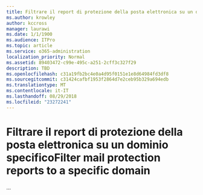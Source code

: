 ```yaml
---
title: Filtrare il report di protezione della posta elettronica su un dominio specifico
ms.author: krowley
author: kccross
manager: laurawi
ms.date: 1/1/1900
ms.audience: ITPro
ms.topic: article
ms.service: o365-administration
localization_priority: Normal
ms.assetid: 89403472-c99e-495c-a251-2cff3c327f29
description: TBD
ms.openlocfilehash: c31a19fb2bc4e0a4d95f0151e1e8d64984fd3df8
ms.sourcegitcommit: c31424cafbf1953f2864d7e2ceb95b329a694edb
ms.translationtype: MT
ms.contentlocale: it-IT
ms.lasthandoff: 08/29/2018
ms.locfileid: "23272241"
---
```

# <a name="filter-mail-protection-reports-to-a-specific-domain"></a><span data-ttu-id="e30f8-103">Filtrare il report di protezione della posta elettronica su un dominio specifico</span><span class="sxs-lookup"><span data-stu-id="e30f8-103">Filter mail protection reports to a specific domain</span></span>

<span data-ttu-id="e30f8-104">...</span><span class="sxs-lookup"><span data-stu-id="e30f8-104"></span></span>